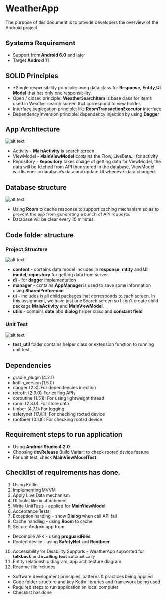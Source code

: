 
# WeatherApp

The purpose of this document is to provide developers the overview of the Android project.


## Systems Requirement

- Support from **Android 6.0** and later 
- Target **Android 11**


## SOLID Principles
- *Single responsibility principle: using data class for **Response**, **Entity**,**UI Model** that has only one responsibility.
- Open / closed principle: **WeatherSearchItem** is base class for items used in Weather search screen that correspond to view holder.
- Interface segregation principle: like **RoomTransactionExecutor** interface 
- Dependency inversion principle: dependency injection by using **Dagger**
 
## App Architecture

![alt text](https://ibb.co/Wpctxy4)

- Activity - **MainActivity** is search screen. 
- ViewModel - **MainViewModel** contains the Flow, LiveData… for activity
- Repository - **Repository** takes charge of getting data for ViewModel, the data will be fetched from API then stored in the database, ViewModel will listener to database’s data and update UI whenever data changed.

## Database structure

![alt text](https://ibb.co/Wpctxy4)

- Using **Room** to cache response to support caching mechanism so as to prevent the app from generating a bunch of API requests.
- Database will be clear every 10 minutes.

## Code folder structure 
### Project Structure
![alt text](https://ibb.co/Wpctxy4)
- **content** - contains data model includes in **response**, **rntity** and **UI model**, **repository** for getting data from server
- **di** - for **dagger** implementation
- **manager** - contains **AppManager** is used to save some information using **SharedPreference** 
- **ui** - includes in all child packages that corresponds to each screen. In this assignment, we have just one Search screen so I don't create child package **MainActivity** and **MainViewModel**.
- **utils** - contains **date** abd **dialog** helper class and **constant field**

### Unit Test
![alt text](https://ibb.co/Wpctxy4)
- **test_util** folder contains helper class or extension function to running unit test.

## Dependencies 
- gradle_plugin (4.2.1)
- kotlin_version (1.5.0)
- dagger (2.3): For dependencies injection
- retrofit (2.9.0): For calling APIs
- coroutine (1.5.1): For using lightweight thread
- room (2.3.0): For store data
- timber (4.7.1): For logging 
- safetynet (17.0.1): For checking rooted device
- rootbeer (0.1.0): For checking rooted device

## Requirement steps to run application 
- Using **Android Studio 4.2.0**
- Choosing **devRelease** Build Variant to check rooted device feature
- For unit test, check **MainViewModelTest** 

## Checklist of requirements has done. 
1. Using Kotlin 
2. Implementing MVVM 
3. Apply Live Data mechanism
4. UI looks like in attachment
5. Write UnitTests - applied for **MainViewModel**
6. Acceptance Tests
7. Exception handing - show **Dialog** when call API fail
8. Cache handling - using **Room** to cache
9. Secure Android app from 
* Decompile APK - using **proguardFiles** 
* Rooted device - using **SafetyNet** and **Rootbeer**
10. Accessibility for Disability Supports - WeatherApp supported for **talkback** and **scalling text** automatically
11. Entity relationship diagram, app architecture diagram. 
12. Readme file includes
* Software development principles, patterns & practices being
applied
* Code folder structure and key Kotlin libraries and framework being used
* Required steps to run application on local computer
* Checklist has done 


